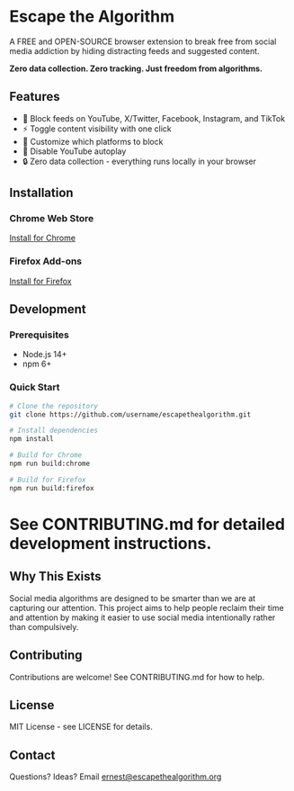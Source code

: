 # Escape the Algorithm

A FREE and OPEN-SOURCE browser extension to break free from social media addiction by hiding distracting feeds and suggested content.

**Zero data collection. Zero tracking. Just freedom from algorithms.**

## Features

- 🚫 Block feeds on YouTube, X/Twitter, Facebook, Instagram, and TikTok
- ⚡ Toggle content visibility with one click
- 🎯 Customize which platforms to block
- 🎥 Disable YouTube autoplay
- 🔒 Zero data collection - everything runs locally in your browser

## Installation

### Chrome Web Store

[Install for Chrome](link-to-chrome-store)

### Firefox Add-ons

[Install for Firefox](link-to-firefox-addons)

## Development

### Prerequisites

- Node.js 14+
- npm 6+

### Quick Start

```bash
# Clone the repository
git clone https://github.com/username/escapethealgorithm.git

# Install dependencies
npm install

# Build for Chrome
npm run build:chrome

# Build for Firefox
npm run build:firefox
```

# See CONTRIBUTING.md for detailed development instructions.

## Why This Exists

Social media algorithms are designed to be smarter than we are at capturing our attention. This project aims to help people reclaim their time and attention by making it easier to use social media intentionally rather than compulsively.

## Contributing

Contributions are welcome! See CONTRIBUTING.md for how to help.

## License

MIT License - see LICENSE for details.

## Contact

Questions? Ideas? Email ernest@escapethealgorithm.org
